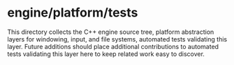 # engine/platform/tests

This directory collects the C++ engine source tree, platform abstraction layers for windowing, input, and file systems, automated tests validating this layer.
Future additions should place additional contributions to automated tests validating this layer here to keep related work easy to discover.
